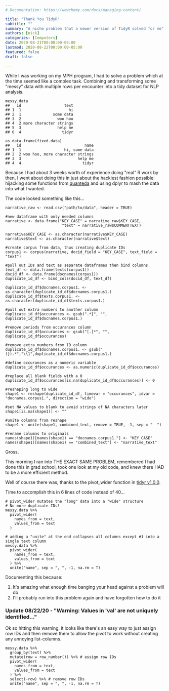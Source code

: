 ```yaml
---
# Documentation: https://wowchemy.com/docs/managing-content/

title: "Thank You TidyR"
subtitle: ""
summary: "A niche problem that a newer version of TidyR solved for me"
authors: [nick]
categories: [Computers]
date: 2020-08-21T00:00:00-05:00
lastmod: 2020-08-22T00:00:00-05:00
featured: false
draft: false

---
```


While I was working on my MPH program, I had to solve a problem  which at the time seemed like a complex task.  Combining and transforming some "messy" data with multiple rows per encounter into a tidy dataset for NLP analysis.   

```
messy.data
##   id                   text
## 1  1                     hi
## 2  1              some data
## 3  2                woo hoo
## 4  2 more character strings
## 5  3                help me
## 6  4                  tidyr

as.data.frame(fixed.data)
##   id                            name
## 1  1                   hi, some data
## 2  2 woo hoo, more character strings
## 3  3                         help me
## 4  4                           tidyr
```

Because I had about 3 weeks worth of experience doing "real" R work by then, I went about doing this in just about the hackiest fashion possible: hijacking some functions from [quanteda](https://quanteda.io) and using dplyr to mash the data into what I wanted.

The code looked something like this...  

```
narrative_raw <- read.csv("path/to/data", header = TRUE)

#new dataframe with only needed columns
narrative <- data.frame("KEY_CASE" = narrative_raw$KEY_CASE,
                         "text" = narrative_raw$COMMENTTEXT)

narrative$KEY_CASE <- as.character(narrative$KEY_CASE)
narrative$text <- as.character(narrative$text)

#create corpus from data, thus creating duplicate IDs
corpus1 <- corpus(narrative, docid_field = "KEY_CASE", text_field = "text")

#pull out IDs and text as separate dataframes then bind columns
text_df <- data.frame(texts(corpus1))
docid_df <- data.frame(docnames(corpus1))
duplicate_id_df <- bind_cols(docid_df, text_df)

duplicate_id_df$docnames.corpus1. <- as.character(duplicate_id_df$docnames.corpus1.)
duplicate_id_df$texts.corpus1. <- as.character(duplicate_id_df$texts.corpus1.)

#pull out extra numbers to another column
duplicate_id_df$occurances <- gsub(".*}", "", duplicate_id_df$docnames.corpus1.)

#remove periods from occurances column
duplicate_id_df$occurances <- gsub("[.]*", "", duplicate_id_df$occurances)

#remove extra numbers from ID column
duplicate_id_df$docnames.corpus1. <- gsub("(}).*","\\1",duplicate_id_df$docnames.corpus1.)

#define occurances as a numeric variable
duplicate_id_df$occurances <- as.numeric(duplicate_id_df$occurances)

#replace all blank fields with a 0
duplicate_id_df$occurances[is.na(duplicate_id_df$occurances)] <- 0

#reshaping long to wide
shape1 <- reshape(duplicate_id_df, timevar = "occurances", idvar = "docnames.corpus1.", direction = "wide")

#set NA values to blank to avoid strings of NA characters later
shape1[is.na(shape1)] <- ""

#unite columns from reshape
shape1 <- unite(shape1, combined_text, remove = TRUE, -1, sep = "  ")

#rename columns to originals
names(shape1)[names(shape1) == "docnames.corpus1."] <- "KEY_CASE"
names(shape1)[names(shape1) == "combined_text"] <- "narrative_text"
```

Gross.

This morning I ran into THE EXACT SAME PROBLEM, remembered I had done this in grad school, took one look at my old code, and knew there HAD to be a more efficient method.

Well of course there was, thanks to the pivot_wider function in [tidyr v1.0.0](https://github.com/tidyverse/tidyr/releases/tag/v1.0.0).

Time to accomplish this in 6 lines of code instead of 40…
```
# pivot_wider mutates the "long" data into a "wide" structure
# No more duplicate IDs!
messy.data %>%
  pivot_wider(
    names_from = text,
    values_from = text
  ) 

# adding a "unite" at the end collapses all columns except #1 into a single text column
messy.data %>%
  pivot_wider(
    names_from = text,
    values_from = text
  ) %>%
  unite("name", sep = ", ", -1, na.rm = T)
```

Documenting this because:  
1. It's amazing what enough time banging your head against a problem will do  
2. I'll probably run into this problem again and have forgotten how to do it

### Update 08/22/20 - "Warning: Values in 'val' are not uniquely identified..."
Ok so hitting this warning, it looks like there's an easy way to just assign row IDs and then remove them to allow the pivot to work without creating any annoying list-columns.
```
messy.data %>%
  group_by(text) %>%
  mutate(row = row_number()) %>% # assign row IDs
  pivot_wider(
    names_from = text,
    values_from = text
  ) %>%
  select(-row) %>% # remove row IDs
  unite("name", sep = ", ", -1, na.rm = T)
```